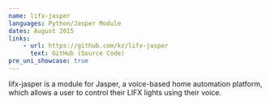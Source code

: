 ```yaml
---
name: lifx-jasper
languages: Python/Jasper Module
dates: August 2015
links:
    - url: https://github.com/kz/lifx-jasper
      text: GitHub (Source Code)
pre_uni_showcase: true
---
```

lifx-jasper is a module for Jasper, a voice-based home automation platform, which allows a user to control their LIFX lights using their voice.
